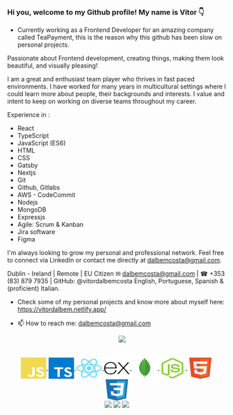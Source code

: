 ### Hi you, welcome to my Github profile! My name is Vitor 👇

- Currently working as a Frontend Developer for an amazing company called TeaPayment, this is the reason why this github has been slow on personal projects.

Passionate about Frontend development, creating things, making them look beautiful, and visually pleasing! 

I am a great and enthusiast team player who thrives in fast paced environments. I have worked for many years in multicultural settings where I could learn more about people, their backgrounds and interests. I value and intent to keep on working on diverse teams throughout my career.

Experience in :
- React
- TypeScript
- JavaScript (ES6)
- HTML
- CSS
- Gatsby
- Nextjs
- Git
- Github, Gitlabs
- AWS - CodeCommit
- Nodejs
- MongoDB
- Expressjs
- Agile: Scrum & Kanban
- Jira software
- Figma

I'm always looking to grow my personal and professional network. Feel free to connect via LinkedIn or contact me directly at dalbemcosta@gmail.com. 

Dublin - Ireland | Remote | EU Citizen 
✉ dalbemcosta@gmail.com | ☎ +353 (83) 879 7935 | GitHub: @vitordalbemcosta
English, Portuguese, Spanish & (proficient) Italian.
- Check some of my personal projects and know more about myself here: https://vitordalbem.netlify.app/

- 📫 How to reach me: dalbemcosta@gmail.com 
  <div align="center">
  <a href="https://github.com/vitordalbemcosta">
  <img height="180em" src="https://github-readme-stats.vercel.app/api?username=vitordalbemcosta&show_icons=true&theme=dracula&include_all_commits=true&count_private=true"/>
<div style="display: inline_block" align="center"><br>
  <img align="center" alt="Rafa-Js" height="50" width="60" src="https://raw.githubusercontent.com/devicons/devicon/master/icons/javascript/javascript-plain.svg">
  <img align="center" alt="Rafa-Ts" height="50" width="60" src="https://raw.githubusercontent.com/devicons/devicon/master/icons/typescript/typescript-plain.svg">
  <img align="center" alt="Rafa-React" height="50" width="60" src="https://raw.githubusercontent.com/devicons/devicon/master/icons/react/react-original.svg">
  <img align="center" alt="Rafa-Express" height="50" width="60" src="https://raw.githubusercontent.com/devicons/devicon/master/icons/express/express-original.svg">
  <img align="center" alt="Rafa-Mongo" height="50" width="60"  src="https://raw.githubusercontent.com/devicons/devicon/master/icons/mongodb/mongodb-original.svg">
  <img align="center" alt="Rafa-CSS" height="50" width="60" src="https://raw.githubusercontent.com/devicons/devicon/master/icons/nodejs/nodejs-original.svg">
  <img align="center" alt="Rafa-HTML" height="50" width="60" src="https://raw.githubusercontent.com/devicons/devicon/master/icons/html5/html5-original.svg">
  <img align="center" alt="Rafa-CSS" height="50" width="60" src="https://raw.githubusercontent.com/devicons/devicon/master/icons/css3/css3-original.svg">
  
 
</div>
 
  <div align="center">
  <a href="https://www.instagram.com/vitordalbem/" target="_blank"><img src="https://img.shields.io/badge/-Instagram-%23E4405F?style=for-the-badge&logo=instagram&logoColor=white" target="_blank"></a>
   <a href = "mailto:dalbemcosta@gmail.com"><img src="https://img.shields.io/badge/-Gmail-%23333?style=for-the-badge&logo=gmail&logoColor=white" target="_blank"></a>
   <a href="https://www.linkedin.com/in/v%C3%ADtordalbemcosta/" target="_blank"><img src="https://img.shields.io/badge/-LinkedIn-%230077B5?style=for-the-badge&logo=linkedin&logoColor=white" target="_blank"></a> 
     

  </div>
  
 
  
